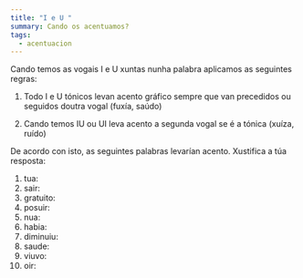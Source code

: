 ```yaml
---
title: "I e U "
summary: Cando os acentuamos?
tags:
  - acentuacion
---
```


Cando temos as vogais I e U xuntas nunha palabra aplicamos as seguintes regras:

1. Todo I e U tónicos levan acento gráfico sempre que van precedidos ou seguidos
   doutra vogal (fuxía, saúdo)

2. Cando temos IU ou UI leva acento a segunda vogal se é a tónica (xuíza, ruído)

De acordo con isto, as seguintes palabras levarían acento. Xustifica a túa
resposta:

1. tua:
2. sair:
3. gratuito:
4. posuir:
5. nua:
6. habia:
7. diminuiu:
8. saude:
9. viuvo:
10. oir:
